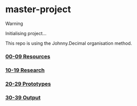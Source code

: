 # master-project

> [!WARNING]
> Initialising project...

This repo is using the Johnny.Decimal organisation method.


### [00-09 Resources](00-09%20Resources/README.md)

### [10-19 Research](10-19%20Research/README.md)

### [20-29 Prototypes](20-29%20Prototypes/README.md)

### [30-39 Output](30-39%20Output/README.md)
